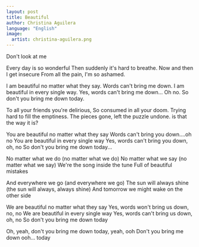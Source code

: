 ```yaml
---
layout: post
title: Beautiful
author: Christina Aguilera
language: "English"
image:
  artist: christina-aguilera.png
---
```

Don't look at me

Every day is so wonderful
Then suddenly it's hard to breathe.
Now and then I get insecure
From all the pain, I'm so ashamed.

I am beautiful no matter what they say.
Words can't bring me down.
I am beautiful in every single way.
Yes, words can't bring me down... Oh no.
So don't you bring me down today.

To all your friends you're delirious,
So consumed in all your doom.
Trying hard to fill the emptiness.
The pieces gone, left the puzzle undone.
is that the way it is?

You are beautiful no matter what they say
Words can't bring you down....oh no
You are beautiful in every single way
Yes, words can't bring you down, oh, no
So don't you bring me down today...

No matter what we do
(no matter what we do)
No matter what we say
(no matter what we say)
We're the song inside the tune
Full of beautiful mistakes

And everywhere we go
(and everywhere we go)
The sun will always shine
(the sun will always, always shine)
And tomorrow we might wake on the other side

We are beautiful no matter what they say
Yes, words won't bring us down, no, no
We are beautiful in every single way
Yes, words can't bring us down, oh, no
So don't you bring me down today

Oh, yeah, don't you bring me down today, yeah, ooh
Don't you bring me down ooh... today 
